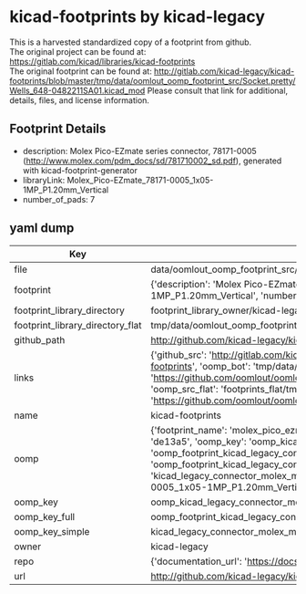 # kicad-footprints by kicad-legacy  
This is a harvested standardized copy of a footprint from github.  
The original project can be found at:  
https://gitlab.com/kicad/libraries/kicad-footprints  
The original footprint can be found at:
http://gitlab.com/kicad-legacy/kicad-footprints/blob/master/tmp/data/oomlout_oomp_footprint_src/Socket.pretty/Wells_648-0482211SA01.kicad_mod
Please consult that link for additional, details, files, and license information.  
## Footprint Details
* description: Molex Pico-EZmate series connector, 78171-0005 (http://www.molex.com/pdm_docs/sd/781710002_sd.pdf), generated with kicad-footprint-generator  
* libraryLink: Molex_Pico-EZmate_78171-0005_1x05-1MP_P1.20mm_Vertical  
* number_of_pads: 7  
## yaml dump  
| Key | Value |  
| --- | --- |  
| file | data/oomlout_oomp_footprint_src/kicad-footprints/Connector_Molex.pretty/Molex_Pico-EZmate_78171-0005_1x05-1MP_P1.20mm_Vertical.kicad_mod |  
| footprint | {'description': 'Molex Pico-EZmate series connector, 78171-0005 (http://www.molex.com/pdm_docs/sd/781710002_sd.pdf), generated with kicad-footprint-generator', 'libraryLink': 'Molex_Pico-EZmate_78171-0005_1x05-1MP_P1.20mm_Vertical', 'number_of_pads': 7} |  
| footprint_library_directory | footprint_library_owner/kicad-legacy_kicad-footprints |  
| footprint_library_directory_flat | tmp/data/oomlout_oomp_footprint_src/footprints_flat/kicad_legacy_connector_molex_molex_pico_ezmate_78171_0005_1x05_1mp_p1_20mm_vertical/working |  
| github_path | http://github.com/kicad-legacy/kicad-footprints/blob/master/tmp/data/oomlout_oomp_footprint_src/Connector_Molex.pretty/Molex_Pico-EZmate_78171-0005_1x05-1MP_P1.20mm_Vertical.kicad_mod |  
| links | {'github_src': 'http://gitlab.com/kicad-legacy/kicad-footprints/blob/master/tmp/data/oomlout_oomp_footprint_src/Socket.pretty/Wells_648-0482211SA01.kicad_mod', 'github_src_repo': 'https://gitlab.com/kicad/libraries/kicad-footprints', 'oomp_bot': 'tmp/data/oomlout_oomp_footprint_src/footprints/kicad_legacy_connector_molex_molex_pico_ezmate_78171_0005_1x05_1mp_p1_20mm_vertical/working', 'oomp_bot_github': 'https://github.com/oomlout/oomlout_oomp_footprint_bot/tree/main/tmp/data/oomlout_oomp_footprint_src/footprints/kicad_legacy_connector_molex_molex_pico_ezmate_78171_0005_1x05_1mp_p1_20mm_vertical/working', 'oomp_src_flat': 'footprints_flat/tmp/data/oomlout_oomp_footprint_src/footprints_flat/kicad_legacy_connector_molex_molex_pico_ezmate_78171_0005_1x05_1mp_p1_20mm_vertical/working', 'oomp_src_flat_github': 'https://github.com/oomlout/oomlout_oomp_footprint_src/tree/main/tmp/data/oomlout_oomp_footprint_src/footprints_flat/kicad_legacy_connector_molex_molex_pico_ezmate_78171_0005_1x05_1mp_p1_20mm_vertical/working'} |  
| name | kicad-footprints |  
| oomp | {'footprint_name': 'molex_pico_ezmate_78171_0005_1x05_1mp_p1_20mm_vertical', 'library_name': 'connector_molex', 'md5': 'de13a5ffb66cec77bf7c7a0ed335843c', 'md5_10': 'de13a5ffb6', 'md5_5': 'de13a', 'md5_6': 'de13a5', 'oomp_key': 'oomp_kicad_legacy_connector_molex_molex_pico_ezmate_78171_0005_1x05_1mp_p1_20mm_vertical', 'oomp_key_extra': 'oomp_footprint_kicad_legacy_connector_molex_molex_pico_ezmate_78171_0005_1x05_1mp_p1_20mm_vertical', 'oomp_key_full': 'oomp_footprint_kicad_legacy_connector_molex_molex_pico_ezmate_78171_0005_1x05_1mp_p1_20mm_vertical_de13a5', 'oomp_key_simple': 'kicad_legacy_connector_molex_molex_pico_ezmate_78171_0005_1x05_1mp_p1_20mm_vertical', 'original_filename': 'data/oomlout_oomp_footprint_src/kicad-footprints/Connector_Molex.pretty/Molex_Pico-EZmate_78171-0005_1x05-1MP_P1.20mm_Vertical.kicad_mod', 'owner_name': 'kicad_legacy'} |  
| oomp_key | oomp_kicad_legacy_connector_molex_molex_pico_ezmate_78171_0005_1x05_1mp_p1_20mm_vertical |  
| oomp_key_full | oomp_footprint_kicad_legacy_connector_molex_molex_pico_ezmate_78171_0005_1x05_1mp_p1_20mm_vertical |  
| oomp_key_simple | kicad_legacy_connector_molex_molex_pico_ezmate_78171_0005_1x05_1mp_p1_20mm_vertical |  
| owner | kicad-legacy |  
| repo | {'documentation_url': 'https://docs.github.com/rest/repos/repos#get-a-repository', 'message': 'Not Found'} |  
| url | http://github.com/kicad-legacy/kicad-footprints |  

